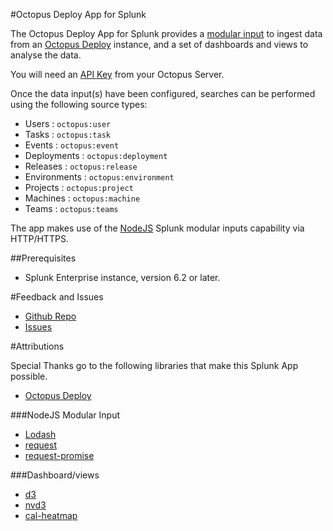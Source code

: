 #Octopus Deploy App for Splunk

The Octopus Deploy App for Splunk provides a [modular input](http://docs.splunk.com/Documentation/Splunk/6.2.4/AdvancedDev/ModInputsIntro) to ingest data from an [Octopus Deploy](http://octopusdeploy.com/) instance, and a set of dashboards and views to analyse the data.

You will need an [API Key](http://docs.octopusdeploy.com/display/OD/How+to+create+an+API+key) from your Octopus Server.

Once the data input(s) have been configured, searches can be performed using the following source types:

 - Users : `octopus:user`
 - Tasks : `octopus:task`
 - Events : `octopus:event`
 - Deployments : `octopus:deployment`
 - Releases : `octopus:release`
 - Environments : `octopus:environment`
 - Projects : `octopus:project`
 - Machines : `octopus:machine`
 - Teams : `octopus:teams`

The app makes use of the [NodeJS](https://nodejs.org/) Splunk modular inputs capability via HTTP/HTTPS.  

##Prerequisites
 - Splunk Enterprise instance, version 6.2 or later.

#Feedback and Issues

 - [Github Repo](https://github.com/merbla/splunk-octopusdeploy-app)
 - [Issues](https://github.com/merbla/splunk-octopusdeploy-app/issues)

#Attributions

Special Thanks go to the following libraries that make this Splunk App possible.

 - [Octopus Deploy](http://octopusdeploy.com/)


###NodeJS Modular Input
 - [Lodash](https://lodash.com/)
 - [request](https://www.npmjs.com/package/request)
 - [request-promise](https://www.npmjs.com/package/request-promise)

###Dashboard/views
 - [d3](http://d3js.org/)
 - [nvd3](http://nvd3-community.github.io/nvd3/examples/documentation.html)
 - [cal-heatmap](http://kamisama.github.io/)
